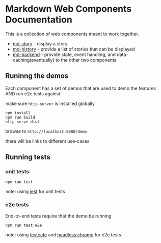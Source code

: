 # Markdown Web Components Documentation

This is a collection of web components meant to work together.

* [md-story](../docs/md-story.md) - display a story
* [md-history](../docs/md-history.md) - provide a list of stories that can be displayed
* [md-backend](../docs/md-backend.md) - provide state, event handling, and data-caching(eventually) to the other two components


## Runinng the demos

Each component has a set of demos that are used to demo the features AND run e2e tests against.

make sure `http-server` is installed globally

```
npm install
npm run build
http-serve dist

```

browse to `http://localhost:8080/demo`

there will be links to different use-cases

## Running tests

### unit tests

```
npm run test
```
note: using [jest](https://jestjs.io/) for unit tests

### e2e tests
End-to-end tests require that the demo be running
```
npm run test:e2e
```

note: using [testcafe](https://devexpress.github.io/testcafe/) and [headless chrome](https://chromium.googlesource.com/chromium/src/+/lkgr/headless/) for e2e tests.



